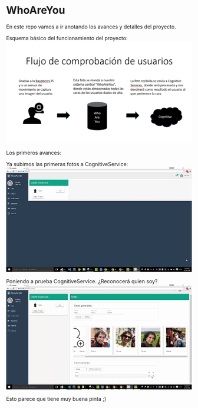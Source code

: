 # WhoAreYou
En este repo vamos a ir anotando los avances y detalles del proyecto.

Esquema básico del funcionamiento del proyecto:
![basic-architecture](https://github.com/Alvaromg45/WhoAreYou/blob/master/images/basic_architecture.PNG)


Los primeros avances:

Ya subimos las primeras fotos a CognitiveService:
![basic-video1](https://github.com/Alvaromg45/WhoAreYou/blob/master/images/whoareyou1.gif)


Poniendo a prueba CognitiveService. ¿Reconocerá quien soy?
![basic-video2](https://github.com/Alvaromg45/WhoAreYou/blob/master/images/whoareyou2.gif)

Esto parece que tiene muy buena pinta ;)



